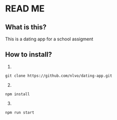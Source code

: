 # READ ME

## What is this?
This is a dating app for a school assigment

## How to install?
1. 
```
git clone https://github.com/nlvo/dating-app.git
```
2. 
```
npm install
```
3. 
```
npm run start
```
